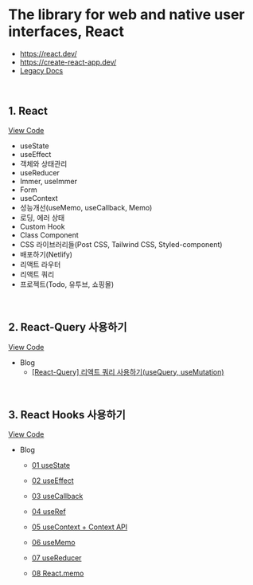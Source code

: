 # The library for web and native user interfaces, React

-   https://react.dev/
-   https://create-react-app.dev/
-   [Legacy Docs](https://legacy.reactjs.org/)

<br/>

## 1. React

[View Code](https://github.com/woojung007/react/tree/master/src/React-2305)

-   useState
-   useEffect
-   객체와 상태관리
-   useReducer
-   Immer, useImmer
-   Form
-   useContext
-   성능개선(useMemo, useCallback, Memo)
-   로딩, 에러 상태
-   Custom Hook
-   Class Component
-   CSS 라이브러리들(Post CSS, Tailwind CSS, Styled-component)
-   배포하기(Netlify)
-   리액트 라우터
-   리액트 쿼리
-   프로젝트(Todo, 유투브, 쇼핑몰)




<br/>

## 2. React-Query 사용하기
[View Code](https://github.com/woojung007/react/tree/master/src/React-Query)

-   Blog
    -   [[React-Query] 리액트 쿼리 사용하기(useQuery, useMutation)](https://velog.io/@eeeve/React-Query)

<br/>

## 3. React Hooks 사용하기
[View Code](https://github.com/woojung007/react/tree/master/src/React-Hooks)

-   Blog

    -   [01 useState](https://velog.io/@eeeve/React-Hooks-useState)

    -   [02 useEffect](https://velog.io/@eeeve/React-Hooks-useEffect)

    -   [03 useCallback](https://velog.io/@eeeve/React-Hooks-useCallback)

    -   [04 useRef](https://velog.io/@eeeve/React-Hooks-useRef)

    -   [05 useContext + Context API](https://velog.io/@eeeve/React-Hooks-useContext-Context-API)

    -   [06 useMemo](https://velog.io/@eeeve/React-Hooks-useMemo)

    -   [07 useReducer](https://velog.io/@eeeve/React-Hooks-useReducer)

    -   [08 React.memo](https://velog.io/@eeeve/React.memo%EB%A1%9C-%EC%BB%B4%ED%8F%AC%EB%84%8C%ED%8A%B8-%EC%B5%9C%EC%A0%81%ED%99%94%ED%95%98%EA%B8%B0-useMemo-useCallback)
